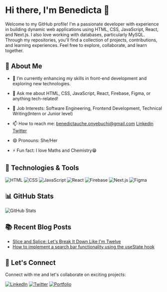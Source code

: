 # Hi there, I'm Benedicta 👋

Welcome to my GitHub profile! I'm a passionate developer with experience in building dynamic web applications using HTML, CSS, JavaScript, React, and Next.js. I also love working with databases, particularly MySQL. Through my repositories, you'll find a collection of projects, contributions, and learning experiences. Feel free to explore, collaborate, and learn together.

## 🚀 About Me

- 🌱 I’m currently enhancing my skills in front-end development and exploring new technologies.

- 💬 Ask me about HTML, CSS, JavaScript, React, Firebase, Figma, or anything tech-related!

- 💼 Job Interests: Software Engineering, Frontend Development, Technical Writing(Intern or Junior level)

- 📫 How to reach me: [benedictauche.onyebuchi@gmail.com](benedictauche.onyebuchi@gmail.com) [Linkedin](https://www.linkedin.com/in/benedictaonyebuchi) [Twitter](https://twitter.com/Benny_dicta1)

- 😄 Pronouns: She/Her

- ⚡ Fun fact: I love Maths and Chemistry😁


## 🔧 Technologies & Tools

![HTML](https://img.shields.io/badge/Code-HTML-informational?style=flat&logo=html5&logoColor=white&color=success)
![CSS](https://img.shields.io/badge/Code-CSS-informational?style=flat&logo=css3&logoColor=white&color=success)
![JavaScript](https://img.shields.io/badge/Code-JavaScript-informational?style=flat&logo=javascript&logoColor=white&color=success)
![React](https://img.shields.io/badge/Code-React-informational?style=flat&logo=react&logoColor=white&color=success)
![Firebase](https://img.shields.io/badge/Database-Firebase-informational?style=flat&logo=mysql&logoColor=white&color=success)
![Next.js](https://img.shields.io/badge/Framework-Next.js-informational?style=flat&logo=nextdotjs&logoColor=white&color=success)
![Figma](https://img.shields.io/badge/Design-Figma-informational?style=flat&logo=figma&logoColor=white&color=success)

## 📊 GitHub Stats

![GitHub Stats](https://github-readme-stats.vercel.app/api?username=BenedictaUche&show_icons=true&theme=radical)


## 📚 Recent Blog Posts

- [Slice and Splice: Let's Break It Down Like I'm Twelve](https://techwriterb.hashnode.dev/slice-and-splice-lets-break-it-down-like-im-twelve)
- [How to implement a search bar functionality using the useState hook](https://techwriterb.hashnode.dev/how-to-implement-a-search-bar-functionality-using-the-usestate-hook)

## 🤝 Let's Connect

Connect with me and let's collaborate on exciting projects:

[![LinkedIn](https://img.shields.io/badge/LinkedIn-Benedicta-blue?style=flat&logo=linkedin)](https://www.linkedin.com/in/benedictaonyebuchi)
[![Twitter](https://img.shields.io/badge/Twitter-Benny_dicta1-blue?style=flat&logo=twitter)](https://twitter.com/Benny_dicta1)
[![Portfolio](https://img.shields.io/badge/Portfolio-https://Benedicta-purple?style=flat)](https://www.benedicta-onyebuchi.vercel.app)

